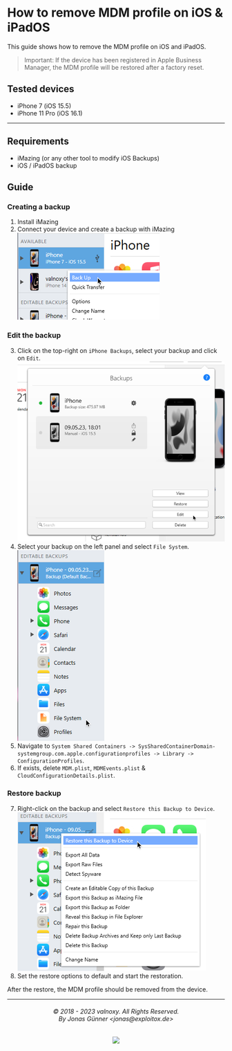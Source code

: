# How to remove MDM profile on iOS & iPadOS

This guide shows how to remove the MDM profile on iOS and iPadOS. 
> Important: If the device has been registered in Apple Business Manager, the MDM profile will be restored after a factory reset. 

## Tested devices
- iPhone 7 (iOS 15.5)
- iPhone 11 Pro (iOS 16.1)

---

## Requirements
- iMazing (or any other tool to modify iOS Backups)
- iOS / iPadOS backup

## Guide
### Creating a backup
1. Install iMazing
2. Connect your device and create a backup with iMazing
![iMazing creating a backup](assets/Step1.png)

### Edit the backup
3. Click on the top-right on ```iPhone Backups```, select your backup and click on ```Edit```.
![iMazing iPhone Backup list](assets/Step2.png)
4. Select your backup on the left panel and select ```File System```.
![iMazing iPhone List](assets/Step3.png)
5. Navigate to ```System Shared Containers -> SysSharedContainerDomain-systemgroup.com.apple.configurationprofiles -> Library -> ConfigurationProfiles```.
6. If exists, delete ```MDM.plist```, ```MDMEvents.plist``` & ```CloudConfigurationDetails.plist```.

### Restore backup
7. Right-click on the backup and select ```Restore this Backup to Device```.
![iMazing Restore backup](assets/Step5.png)
8. Set the restore options to default and start the restoration.


After the restore, the MDM profile should be removed from the device.

<hr>
<h6 align="center">© 2018 - 2023 valnoxy. All Rights Reserved. 
<br>
By Jonas Günner &lt;jonas@exploitox.de&gt;</h6>
<p align="center">
	<a href="https://github.com/valnoxy/Dive/blob/main/LICENSE"><img src="https://img.shields.io/static/v1.svg?style=for-the-badge&label=License&message=GNU%20GENERAL%20PUBLIC%20%20LICENSE&logoColor=d9e0ee&colorA=363a4f&colorB=b7bdf8"/></a>
</p